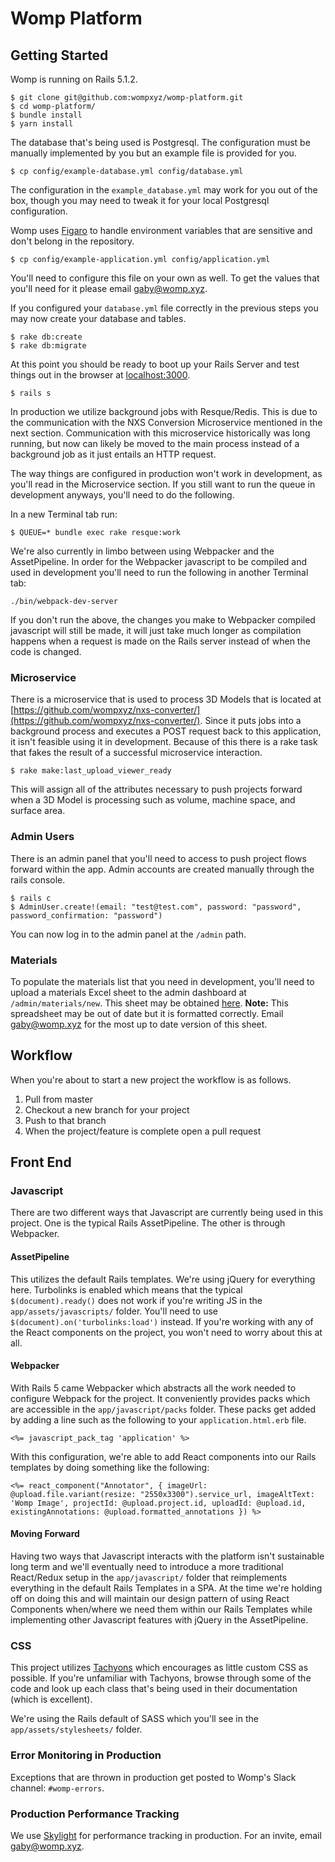 # Womp Platform

## Getting Started

Womp is running on Rails 5.1.2.

```
$ git clone git@github.com:wompxyz/womp-platform.git
$ cd womp-platform/
$ bundle install
$ yarn install
```

The database that's being used is Postgresql. The configuration must be manually implemented by you but an example file is provided for you.

```
$ cp config/example-database.yml config/database.yml
```

The configuration in the `example_database.yml` may work for you out of the box, though you may need to tweak it for your local Postgresql configuration.

Womp uses [Figaro](https://github.com/laserlemon/figaro) to handle environment variables that are sensitive and don't belong in the repository.

```
$ cp config/example-application.yml config/application.yml
```

You'll need to configure this file on your own as well. To get the values that you'll need for it please email [gaby@womp.xyz](mailto:gaby@womp.xyz).

If you configured your `database.yml` file correctly in the previous steps you may now create your database and tables.

```
$ rake db:create
$ rake db:migrate
```

At this point you should be ready to boot up your Rails Server and test things out in the browser at [localhost:3000](http://localhost:3000).

```
$ rails s
```

In production we utilize background jobs with Resque/Redis. This is due to the communication with the NXS Conversion Microservice mentioned in the next section. Communication with this microservice historically was long running, but now can likely be moved to the main process instead of a background job as it just entails an HTTP request.

The way things are configured in production won't work in development, as you'll read in the Microservice section. If you still want to run the queue in development anyways, you'll need to do the following.

In a new Terminal tab run:

```
$ QUEUE=* bundle exec rake resque:work
```

We're also currently in limbo between using Webpacker and the AssetPipeline. In order for the Webpacker javascript to be compiled and used in development you'll need to run the following in another Terminal tab:

```
./bin/webpack-dev-server
```

If you don't run the above, the changes you make to Webpacker compiled javascript will still be made, it will just take much longer as compilation happens when a request is made on the Rails server instead of when the code is changed.

### Microservice
There is a microservice that is used to process 3D Models that is located at [https://github.com/wompxyz/nxs-converter/](https://github.com/wompxyz/nxs-converter/). Since it puts jobs into a background process and executes a POST request back to this application, it isn't feasible using it in development. Because of this there is a rake task that fakes the result of a successful microservice interaction.

```
$ rake make:last_upload_viewer_ready
```

This will assign all of the attributes necessary to push projects forward when a 3D Model is processing such as volume, machine space, and surface area.

### Admin Users
There is an admin panel that you'll need to access to push project flows forward within the app. Admin accounts are created manually through the rails console.

```
$ rails c
$ AdminUser.create!(email: "test@test.com", password: "password", password_confirmation: "password")
```

You can now log in to the admin panel at the `/admin` path.

### Materials
To populate the materials list that you need in development, you'll need to upload a materials Excel sheet to the admin dashboard at `/admin/materials/new`. This sheet may be obtained [here](https://s3.amazonaws.com/womp-platform-live/00_0000+womp+materials+offered.xlsx). **Note:** This spreadsheet may be out of date but it is formatted correctly. Email [gaby@womp.xyz](mailto:gaby@womp.xyz) for the most up to date version of this sheet.

## Workflow
When you're about to start a new project the workflow is as follows.

1. Pull from master
2. Checkout a new branch for your project
3. Push to that branch
4. When the project/feature is complete open a pull request

## Front End
### Javascript
There are two different ways that Javascript are currently being used in this project. One is the typical Rails AssetPipeline. The other is through Webpacker.

#### AssetPipeline
This utilizes the default Rails templates. We're using jQuery for everything here. Turbolinks is enabled which means that the typical `$(document).ready()` does not work if you're writing JS in the `app/assets/javascripts/` folder. You'll need to use `$(document).on('turbolinks:load')` instead. If you're working with any of the React components on the project, you won't need to worry about this at all.


#### Webpacker
With Rails 5 came Webpacker which abstracts all the work needed to configure Webpack for the project. It conveniently provides packs which are accessible in the `app/javascript/packs` folder. These packs get added by adding a line such as the following to your `application.html.erb` file.

```
<%= javascript_pack_tag 'application' %>
```

With this configuration, we're able to add React components into our Rails templates by doing something like the following:

```
<%= react_component("Annotator", { imageUrl: @upload.file.variant(resize: "2550x3300").service_url, imageAltText: 'Womp Image', projectId: @upload.project.id, uploadId: @upload.id, existingAnnotations: @upload.formatted_annotations }) %>
```

#### Moving Forward
Having two ways that Javascript interacts with the platform isn't sustainable long term and we'll eventually need to introduce a more traditional React/Redux setup in the `app/javascript/` folder that reimplements everything in the default Rails Templates in a SPA. At the time we're holding off on doing this and will maintain our design pattern of using React Components when/where we need them within our Rails Templates while implementing other Javascript features with jQuery in the AssetPipeline.

### CSS
This project utilizes [Tachyons](http://tachyons.io/) which encourages as little custom CSS as possible. If you're unfamiliar with Tachyons, browse through some of the code and look up each class that's being used in their documentation (which is excellent).

We're using the Rails default of SASS which you'll see in the `app/assets/stylesheets/` folder.

### Error Monitoring in Production
Exceptions that are thrown in production get posted to Womp's Slack channel: `#womp-errors`.


### Production Performance Tracking
We use [Skylight](https://www.skylight.io/) for performance tracking in production. For an invite, email [gaby@womp.xyz](mailto:gaby@womp.xyz).
